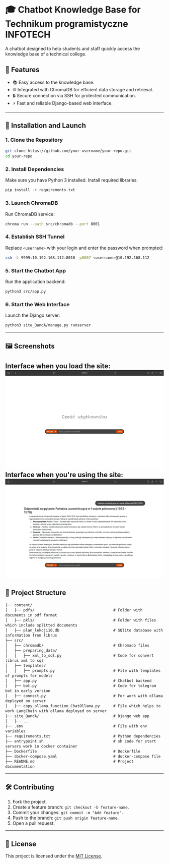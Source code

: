 
# 🎓 Chatbot Knowledge Base for Technikum programistyczne INFOTECH  

A chatbot designed to help students and staff quickly access the knowledge base of a technical college.  

## 📖 Features  
- 📚 Easy access to the knowledge base.  
- 🌐 Integrated with ChromaDB for efficient data storage and retrieval.  
- 🔒 Secure connection via SSH for protected communication.  
- ⚡ Fast and reliable Django-based web interface.  

---

## 🚀 Installation and Launch  

### 1. Clone the Repository  
```bash  
git clone https://github.com/your-username/your-repo.git  
cd your-repo  
```  

### 2. Install Dependencies  
Make sure you have Python 3 installed. Install required libraries:  
```bash  
pip install -r requirements.txt  
```  

### 3. Launch ChromaDB  
Run ChromaDB service:  
```bash  
chroma run --path src/chromadb --port 8001  
```  

### 4. Establish SSH Tunnel  
Replace `<username>` with your login and enter the password when prompted:  
```bash  
ssh -L 9999:10.192.168.112:8010 -p8007 <username>@10.192.168.112  
```  

### 5. Start the Chatbot App  
Run the application backend:  
```bash  
python3 src/app.py  
```  

### 6. Start the Web Interface  
Launch the Django server:  
```bash  
python3 site_QandA/manage.py runserver  
```  

---

## 🖼️ Screenshots  
Interface when you load the site:
![Main Interface](assets/start.png) 
Interface when you're using the site:
![In Use Interface](assets/in_use.png)  
---

## 📂 Project Structure  
```plaintext  
├── content/
│   ├── pdfs/                                   # Folder with documents in pdf format
│   ├── pkls/                                   # Folder with files which include splitted documents
│   ├── plan_lekcji10.db                        # SQlite database with information from librus
├── src/  
│   ├── chromadb/                               # Chromadb files  
│   ├── preparing_data/
│   │   ├── xml_to_sql.py                       # Code for convert librus xml to sql
│   ├── templates/
│   │   ├── prompts.py                          # File with templates of prompts for models
│   ├── app.py                                  # Chatbot backend  
│   ├── bot.py                                  # Code for telegram bot in early version
│   ├── connect.py                              # For work with ollama deployed on server
│   ├── copy_ollama_function_ChatOllama.py      # File which helps to work LangChain with ollama deployed on server
├── site_QandA/                                 # Django web app  
│   ├── ...
├── .env                                        # File with env variables
├── requirements.txt                            # Python dependencies  
├── entrypoint.sh                               # sh code for start servers work in docker container
├── Dockerfile                                  # Dockerfile
├── docker-compose.yaml                         # docker-compose file
├── README.md                                   # Project documentation  
```  

---

## 🛠️ Contributing  
1. Fork the project.  
2. Create a feature branch: `git checkout -b feature-name`.  
3. Commit your changes: `git commit -m "Add feature"`.  
4. Push to the branch: `git push origin feature-name`.  
5. Open a pull request.  

---

## 📝 License  
This project is licensed under the [MIT License](LICENSE).  
